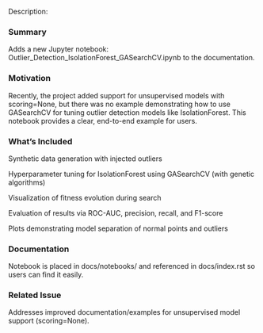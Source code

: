 Description:

### Summary
Adds a new Jupyter notebook: Outlier_Detection_IsolationForest_GASearchCV.ipynb to the documentation.

### Motivation
Recently, the project added support for unsupervised models with scoring=None, but there was no example demonstrating how to use GASearchCV for tuning outlier detection models like IsolationForest. This notebook provides a clear, end-to-end example for users.

### What’s Included
Synthetic data generation with injected outliers

Hyperparameter tuning for IsolationForest using GASearchCV (with genetic algorithms)

Visualization of fitness evolution during search

Evaluation of results via ROC-AUC, precision, recall, and F1-score

Plots demonstrating model separation of normal points and outliers

### Documentation
Notebook is placed in docs/notebooks/ and referenced in docs/index.rst so users can find it easily.

  ### Related Issue
Addresses improved documentation/examples for unsupervised model support (scoring=None).
